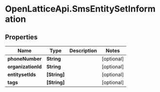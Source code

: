 # OpenLatticeApi.SmsEntitySetInformation

## Properties

Name | Type | Description | Notes
------------ | ------------- | ------------- | -------------
**phoneNumber** | **String** |  | [optional] 
**organizationId** | **String** |  | [optional] 
**entitysetIds** | **[String]** |  | [optional] 
**tags** | **[String]** |  | [optional] 


